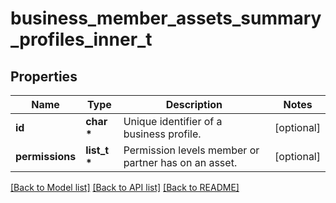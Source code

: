 # business_member_assets_summary_profiles_inner_t

## Properties
Name | Type | Description | Notes
------------ | ------------- | ------------- | -------------
**id** | **char \*** | Unique identifier of a business profile. | [optional] 
**permissions** | **list_t \*** | Permission levels member or partner has on an asset. | [optional] 

[[Back to Model list]](../README.md#documentation-for-models) [[Back to API list]](../README.md#documentation-for-api-endpoints) [[Back to README]](../README.md)


